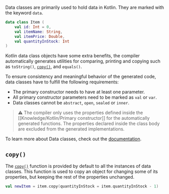 Data classes are primarily used to hold data in Kotlin. They are marked with the keyword `data`.

```kotlin
data class Item (
	val id: Int = 0,
	val itemName: String,
	val itemPrice: Double,
	val quantityInStock: Int
)
```

Kotlin data class objects have some extra benefits, the compiler automatically generates utilities for comparing, printing and copying such as `toString()`, [`copy()`](https://kotlinlang.org/docs/data-classes.html#copying), and `equals()`.

To ensure consistency and meaningful behavior of the generated code, data classes have to fulfill the following requirements:

- The primary constructor needs to have at least one parameter.
- All primary constructor parameters need to be marked as `val` or `var`.
- Data classes cannot be `abstract`, `open`, `sealed` or `inner`.

> ⚠️ The compiler only uses the properties defined inside the [[Knowledge/Kotlin/Primary constructor]] for the automatically generated functions. The properties declared inside the class body are excluded from the generated implementations.

To learn more about Data classes, check out the [documentation](https://kotlinlang.org/docs/data-classes.html).

## `copy()`

The [`copy()`](https://kotlinlang.org/docs/data-classes.html#copying) function is provided by default to all the instances of data classes. This function is used to copy an object for changing some of its properties, but keeping the rest of the properties unchanged.

```kotlin
val newItem = item.copy(quantityInStock = item.quantityInStock - 1)  
```
